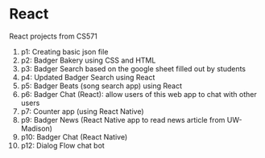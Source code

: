 # React
React projects from CS571

1. p1: Creating basic json file
2. p2: Badger Bakery using CSS and HTML 
3. p3: Badger Search based on the google sheet filled out by students
4. p4: Updated Badger Search using React
5. p5: Badger Beats (song search app) using React
6. p6: Badger Chat (React): allow users of this web app to chat with other users
7. p7: Counter app (using React Native)
8. p9: Badger News (React Native app to read news article from UW-Madison)
9. p10: Badger Chat (React Native)
10. p12: Dialog Flow chat bot
